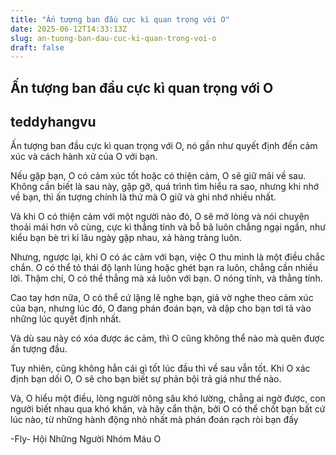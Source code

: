 ```yaml
---
title: "Ấn tượng ban đầu cực kì quan trọng với O"
date: 2025-06-12T14:33:13Z
slug: an-tuong-ban-dau-cuc-ki-quan-trong-voi-o
draft: false
---
```


## Ấn tượng ban đầu cực kì quan trọng với O

## teddyhangvu

Ấn tượng ban đầu cực kì quan trọng với O, nó gần như quyết định đến cảm xúc và cách hành xử của O với bạn.

Nếu gặp bạn, O có cảm xúc tốt hoặc có thiện cảm, O sẽ giữ mãi về sau. Không cần biết là sau này, gặp gỡ, quá trình tìm hiểu ra sao, nhưng khi nhớ về bạn, thì ấn tượng chính là thứ mà O giữ và ghi nhớ nhiều nhất.

Và khi O có thiện cảm với một người nào đó, O sẽ mở lòng và nói chuyện thoải mái hơn vô cùng, cực kì thẳng tính và bỗ bã luôn chẳng ngại ngần, như kiểu bạn bè tri kỉ lâu ngày gặp nhau, xả hàng tràng luôn.


Nhưng, ngược lại, khi O có ác cảm với bạn, việc O thu mình là một điều chắc chắn. O có thể tỏ thái độ lạnh lùng hoặc ghét bạn ra luôn, chẳng cần nhiều lời. Thậm chí, O có thể thẳng mà xả luôn với bạn. O nóng tính, và thẳng tính.

Cao tay hơn nữa, O có thể cứ lặng lẽ nghe bạn, giả vờ nghe theo cảm xúc của bạn, nhưng lúc đó, O đang phán đoán bạn, và dập cho bạn tơi tả vào những lúc quyết định nhất.

Và dù sau này có xóa được ác cảm, thì O cũng không thể nào mà quên được ấn tượng đầu.

Tuy nhiên, cũng không hẳn cái gì tốt lúc đầu thì về sau vẫn tốt. Khi O xác định bạn dối O, O sẽ cho bạn biết sự phản bội trả giá như thế nào.

Và, O hiểu một điều, lòng người nông sâu khó lường, chẳng ai ngờ được, con ngưởi biết nhau qua khó khăn, và hãy cẩn thận, bởi O có thể chốt bạn bất cứ lúc nào, từ những hành động nhỏ nhất mà phán đoán rạch ròi bạn đấy 

-Fly- Hội Những Người Nhóm Máu O